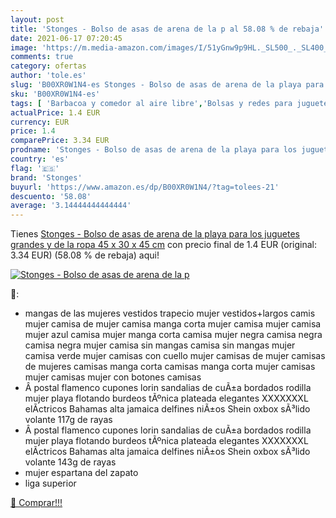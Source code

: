 ```yaml
---
layout: post
title: 'Stonges - Bolso de asas de arena de la p al 58.08 % de rebaja'
date: 2021-06-17 07:20:45
image: 'https://m.media-amazon.com/images/I/51yGnw9p9HL._SL500_._SL400_.jpg'
comments: true
category: ofertas
author: 'tole.es'
slug: 'B00XR0W1N4-es Stonges - Bolso de asas de arena de la playa para los...'
sku: 'B00XR0W1N4-es'
tags: [ 'Barbacoa y comedor al aire libre','Bolsas y redes para juguetes','Hogar y cocina','Jardín','Mobiliario infantil','Muebles de hogar','Vajilla de exterior y picnic','juguetes','stonges', ]
actualPrice: 1.4 EUR
currency: EUR
price: 1.4
comparePrice: 3.34 EUR
prodname: 'Stonges - Bolso de asas de arena de la playa para los juguetes grandes y de la ropa  45 x 30 x 45 cm'
country: 'es'
flag: '🇪🇸'
brand: 'Stonges'
buyurl: 'https://www.amazon.es/dp/B00XR0W1N4/?tag=tolees-21'
descuento: '58.08'
average: '3.14444444444444'
---
```


Tienes [Stonges - Bolso de asas de arena de la playa para los juguetes grandes y de la ropa  45 x 30 x 45 cm](https://www.amazon.es/dp/B00XR0W1N4/?tag=tolees-21) con precio final de  1.4 EUR (original: 3.34 EUR) (58.08 %  de rebaja) aqui!

[![Stonges - Bolso de asas de arena de la p](https://m.media-amazon.com/images/I/51yGnw9p9HL._SL500_._SL400_.jpg)](https://www.amazon.es/dp/B00XR0W1N4/?tag=tolees-21)

🔎:

- mangas de las mujeres vestidos trapecio mujer vestidos+largos camis mujer camisa de mujer camisa manga corta mujer camisa mujer camisa mujer azul camisa mujer manga corta camisa mujer negra camisa negra camisa negra mujer camisa sin mangas camisa sin mangas mujer camisa verde mujer camisas con cuello mujer camisas de mujer camisas de mujeres camisas manga corta camisas manga corta mujer camisas mujer camisas mujer con botones camisas
- Â postal flamenco cupones lorin sandalias de cuÃ±a bordados rodilla mujer playa flotando burdeos tÃºnica plateada elegantes XXXXXXXL elÃctricos Bahamas alta jamaica delfines niÃ±os Shein oxbox sÃ³lido volante 117g de rayas
- Â postal flamenco cupones lorin sandalias de cuÃ±a bordados rodilla mujer playa flotando burdeos tÃºnica plateada elegantes XXXXXXXL elÃctricos Bahamas alta jamaica delfines niÃ±os Shein oxbox sÃ³lido volante 143g de rayas
- mujer espartana del zapato
- liga superior

[🛒 Comprar!!!](https://www.amazon.es/dp/B00XR0W1N4/?tag=tolees-21)
